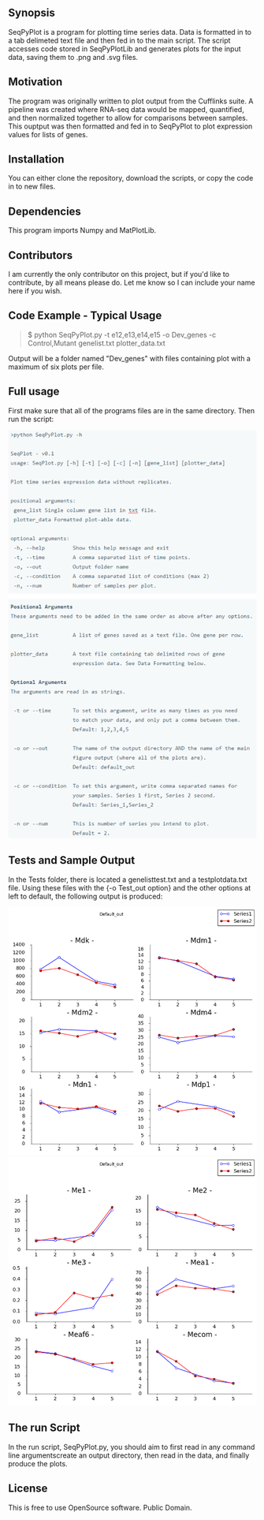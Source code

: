 ## Synopsis

SeqPyPlot is a program for plotting time series data. Data is formatted in to a tab delimeted text file and then fed in to the main script. The script accesses code stored in SeqPyPlotLib and generates plots for the input data, saving them to .png and .svg files. 

## Motivation

The program was originally written to plot output from the Cufflinks suite. A pipeline was created where RNA-seq data would be mapped, quantified, and then normalized together to allow for comparisons between samples. This ouptput was then formatted and fed in to SeqPyPlot to plot expression values for lists of genes. 

## Installation

You can either clone the repository, download the scripts, or copy the code in to new files.

## Dependencies

This program imports Numpy and MatPlotLib.

## Contributors

I am currently the only contributor on this project, but if you'd like to contribute, by all means please do. Let me know so I can include your name here if you wish.

## Code Example - Typical Usage


 >$ python SeqPyPlot.py -t e12,e13,e14,e15 -o Dev_genes -c Control,Mutant genelist.txt plotter_data.txt


Output will be a folder named "Dev_genes" with files containing plot with a maximum of six plots per file.

## Full usage

First make sure that all of the programs files are in the same directory. Then run the script:

![Alt text](images/Full_run.png?raw=true "Full Usage")
 
## Tests and Sample Output

In the Tests folder, there is located a genelisttest.txt and a testplotdata.txt file. Using these files with the {-o Test_out option} and the other options at left to default, the following output is produced:

![Alt text](images/1_[u'Mdk',u'Mdm1',u'Mdm2',u'Mdm4',u'Mdn1',u'Mdp1'].png?raw=true "Full Usage")
![Alt text](images/2_[u'Me1',u'Me2',u'Me3',u'Mea1',u'Meaf6',u'Mecom'].png?raw=true "Full Usage")

## The run Script

In the run script, SeqPyPlot.py, you should aim to first read in any command line argumentscreate an output directory, then read in the data, and finally produce the plots.
 

## License

This is free to use OpenSource software. Public Domain.
